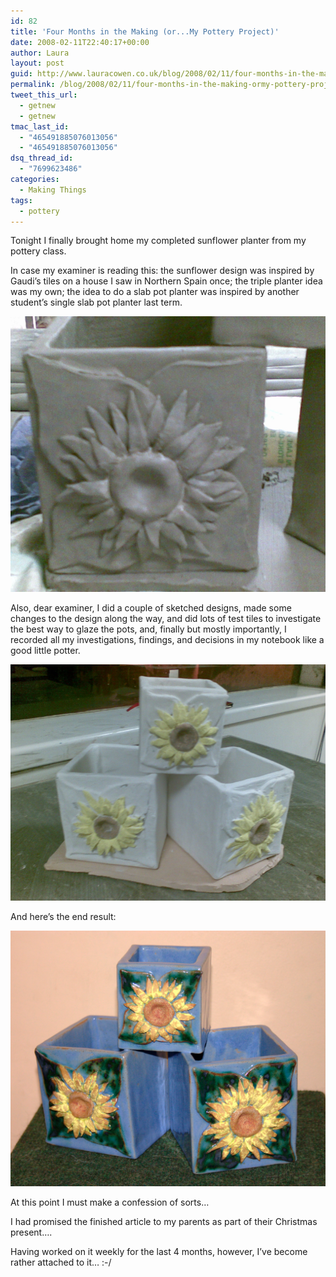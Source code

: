 ```yaml
---
id: 82
title: 'Four Months in the Making (or...My Pottery Project)'
date: 2008-02-11T22:40:17+00:00
author: Laura
layout: post
guid: http://www.lauracowen.co.uk/blog/2008/02/11/four-months-in-the-making-ormy-pottery-project/
permalink: /blog/2008/02/11/four-months-in-the-making-ormy-pottery-project/
tweet_this_url:
  - getnew
  - getnew
tmac_last_id:
  - "465491885076013056"
  - "465491885076013056"
dsq_thread_id:
  - "7699623486"
categories:
  - Making Things
tags:
  - pottery
---
```

Tonight I finally brought home my completed sunflower planter from my pottery class.

In case my examiner is reading this: the sunflower design was inspired by Gaudi&#8217;s tiles on a house I saw in Northern Spain once; the triple planter idea was my own; the idea to do a slab pot planter was inspired by another student&#8217;s single slab pot planter last term.

![](/assets/2008-Feb-pottery-sunflowers-1.png)

Also, dear examiner, I did a couple of sketched designs, made some changes to the design along the way, and did lots of test tiles to investigate the best way to glaze the pots, and, finally but mostly importantly, I recorded all my investigations, findings, and decisions in my notebook like a good little potter.

![](/assets/2008-Feb-pottery-sunflowers-2.png)

And here&#8217;s the end result:

![](/assets/2008-Feb-pottery-sunflowers-3.png)

At this point I must make a confession of sorts&#8230;

I had promised the finished article to my parents as part of their Christmas present&#8230;.

Having worked on it weekly for the last 4 months, however, I&#8217;ve become rather attached to it&#8230; :-/